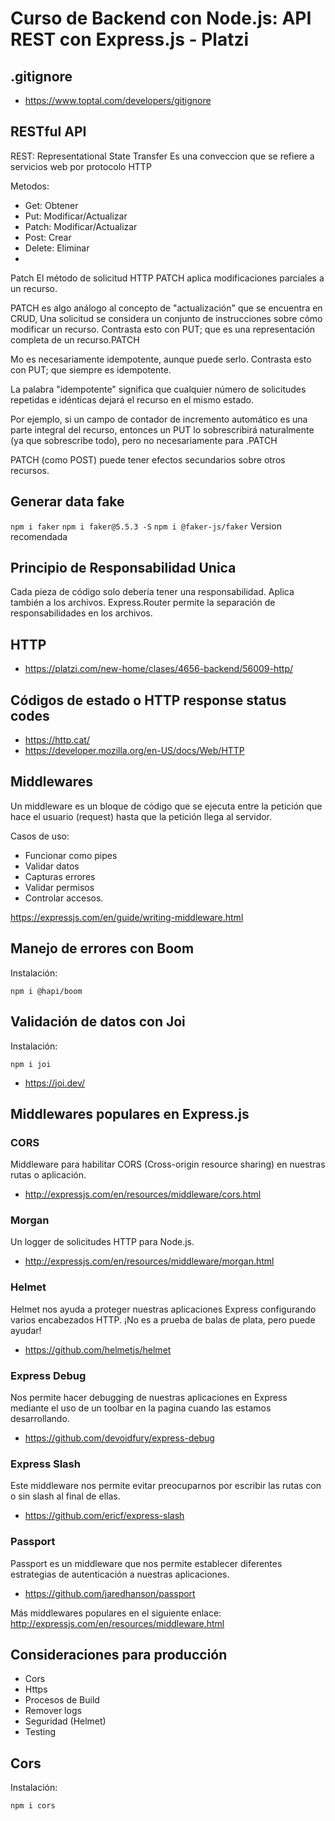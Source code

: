 # Curso de Backend con Node.js: API REST con Express.js - Platzi

## .gitignore

- https://www.toptal.com/developers/gitignore


## RESTful API

REST: Representational State Transfer
Es una conveccion que se refiere a servicios web por protocolo HTTP

Metodos:

- Get: Obtener
- Put: Modificar/Actualizar
- Patch: Modificar/Actualizar
- Post: Crear
- Delete: Eliminar
- 
Patch
El método de solicitud HTTP PATCH aplica modificaciones parciales a un recurso.

PATCH es algo análogo al concepto de "actualización" que se encuentra en CRUD, Una solicitud se considera un conjunto de instrucciones sobre cómo modificar un recurso. Contrasta esto con PUT; que es una representación completa de un recurso.PATCH

Mo es necesariamente idempotente, aunque puede serlo. Contrasta esto con PUT; que siempre es idempotente.

La palabra "idempotente" significa que cualquier número de solicitudes repetidas e idénticas dejará el recurso en el mismo estado.

Por ejemplo, si un campo de contador de incremento automático es una parte integral del recurso, entonces un PUT lo sobrescribirá naturalmente (ya que sobrescribe todo), pero no necesariamente para .PATCH

PATCH (como POST) puede tener efectos secundarios sobre otros recursos.

## Generar data fake

  ```npm i faker```
  ```npm i faker@5.5.3 -S```
  ```npm i @faker-js/faker``` Version recomendada

## Principio de Responsabilidad Unica

Cada pieza de código solo debería tener una responsabilidad.
Aplica también a los archivos.
Express.Router permite la separación de responsabilidades en los archivos.

## HTTP

- https://platzi.com/new-home/clases/4656-backend/56009-http/

##  Códigos de estado o HTTP response status codes

- https://http.cat/
- https://developer.mozilla.org/en-US/docs/Web/HTTP

## Middlewares

Un middleware es un bloque de código que se ejecuta entre la petición que hace el usuario (request) hasta que la petición llega al servidor.

Casos de uso:
- Funcionar como pipes
- Validar datos
- Capturas errores
- Validar permisos
- Controlar accesos.

https://expressjs.com/en/guide/writing-middleware.html


## Manejo de errores con Boom

Instalación:

  ```npm i @hapi/boom```

## Validación de datos con Joi

Instalación:

  ```npm i joi```

  - https://joi.dev/


## Middlewares populares en Express.js

### CORS

Middleware para habilitar CORS (Cross-origin resource sharing) en nuestras rutas o aplicación. 
- http://expressjs.com/en/resources/middleware/cors.html

### Morgan

Un logger de solicitudes HTTP para Node.js. 
- http://expressjs.com/en/resources/middleware/morgan.html

### Helmet

Helmet nos ayuda a proteger nuestras aplicaciones Express configurando varios encabezados HTTP. ¡No es a prueba de balas de plata, pero puede ayudar! 
- https://github.com/helmetjs/helmet

### Express Debug
 
Nos permite hacer debugging de nuestras aplicaciones en Express mediante el uso de un toolbar en la pagina cuando las estamos desarrollando. 
- https://github.com/devoidfury/express-debug

### Express Slash

Este middleware nos permite evitar preocuparnos por escribir las rutas con o sin slash al final de ellas. 
- https://github.com/ericf/express-slash

### Passport

Passport es un middleware que nos permite establecer diferentes estrategias de autenticación a nuestras aplicaciones. 
- https://github.com/jaredhanson/passport

Más middlewares populares en el siguiente enlace: http://expressjs.com/en/resources/middleware.html


## Consideraciones para producción 

- Cors
- Https
- Procesos de Build
- Remover logs
- Seguridad (Helmet)
- Testing

## Cors

Instalación:

  ```npm i cors```
